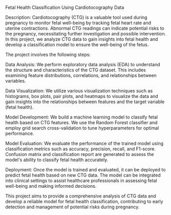 Fetal Health Classification Using Cardiotocography Data

Description:
Cardiotocography (CTG) is a valuable tool used during pregnancy to monitor fetal well-being by tracking fetal heart rate and uterine contractions. Abnormal CTG readings can indicate potential risks to the pregnancy, necessitating further investigation and possible intervention. In this project, we analyze CTG data to gain insights into fetal health and develop a classification model to ensure the well-being of the fetus.

The project involves the following steps:

Data Analysis: We perform exploratory data analysis (EDA) to understand the structure and characteristics of the CTG dataset. This includes examining feature distributions, correlations, and relationships between variables.

Data Visualization: We utilize various visualization techniques such as histograms, box plots, pair plots, and heatmaps to visualize the data and gain insights into the relationships between features and the target variable (fetal health).

Model Development: We build a machine learning model to classify fetal health based on CTG features. We use the Random Forest classifier and employ grid search cross-validation to tune hyperparameters for optimal performance.

Model Evaluation: We evaluate the performance of the trained model using classification metrics such as accuracy, precision, recall, and F1-score. Confusion matrix and classification report are generated to assess the model's ability to classify fetal health accurately.

Deployment: Once the model is trained and evaluated, it can be deployed to predict fetal health based on new CTG data. The model can be integrated into clinical settings to assist healthcare professionals in assessing fetal well-being and making informed decisions.

This project aims to provide a comprehensive analysis of CTG data and develop a reliable model for fetal health classification, contributing to early detection and management of potential risks during pregnancy.
